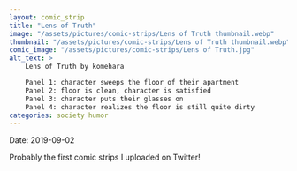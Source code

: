 ```yaml
---
layout: comic_strip
title: "Lens of Truth"
image: "/assets/pictures/comic-strips/Lens of Truth thumbnail.webp"
thumbnail: "/assets/pictures/comic-strips/Lens of Truth thumbnail.webp"
comic_image: "/assets/pictures/comic-strips/Lens of Truth.jpg"
alt_text: >
    Lens of Truth by komehara

    Panel 1: character sweeps the floor of their apartment
    Panel 2: floor is clean, character is satisfied
    Panel 3: character puts their glasses on
    Panel 4: character realizes the floor is still quite dirty
categories: society humor
---
```

Date: 2019-09-02

Probably the first comic strips I uploaded on Twitter!